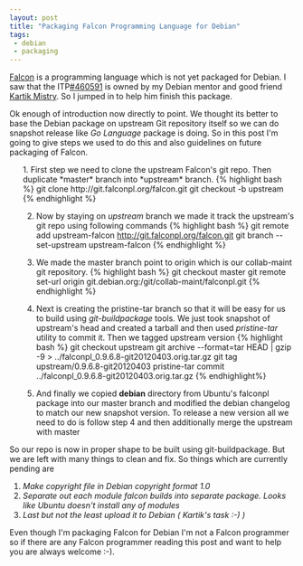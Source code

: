 ```yaml
---
layout: post
title: "Packaging Falcon Programming Language for Debian"
tags:
 - debian
 - packaging
---
```

[Falcon](http://falconpl.org/) is a programming language which is not yet packaged for
Debian. I saw that the ITP[#460591](http://bugs.debian.org/460591) is owned by my Debian
mentor and good friend [Kartik Mistry](http://0x1f1f.wordpress.com/). So I jumped in to
help him finish this package.

Ok enough of introduction now directly to point. We thought its better to base
the Debian package on upstream Git repository itself so we can do snapshot release like *Go Language*
package is doing. So in this post I'm going to give steps we used to do this and also guidelines
on future packaging of Falcon.

<ol>
1. First step we need to clone the upstream Falcon's git repo. Then duplicate *master* branch into
  *upstream* branch.
  {% highlight bash %}
  git clone http://git.falconpl.org/falcon.git
  git checkout -b upstream
  {% endhighlight %}

2. Now by staying on *upstream* branch we made it track the upstream's git repo using following commands
   {% highlight bash %}
   git remote add upstream-falcon http://git.falconpl.org/falcon.git
   git branch --set-upstream upstream-falcon
   {% endhighlight %}

3. We made the master branch point to origin which is our collab-maint git repository.
   {% highlight bash %}
   git checkout master
   git remote set-url origin git.debian.org:/git/collab-maint/falconpl.git
   {% endhighlight %}

4. Next is creating the pristine-tar branch so that it will be easy for us to build using *git-buildpackage*
   tools. We just took snapshot of upstream's head and created a tarball and then used *pristine-tar* utility
   to commit it. Then we tagged upstream version
   {% highlight bash %}
   git checkout upstream
   git archive --format=tar HEAD | gzip -9 > ../falconpl_0.9.6.8-git20120403.orig.tar.gz
   git tag upstream/0.9.6.8-git20120403
   pristine-tar commit ../falconpl_0.9.6.8-git20120403.orig.tar.gz
   {% endhighlight%}
   
5. And finally we copied **debian** directory from Ubuntu's falconpl package into our master branch and modified
   the debian changelog to match our new snapshot version. To release a new version all we need to do is follow 
   step 4 and then additionally merge the upstream with master

</ol>

So our repo is now in proper shape to be built using git-buildpackage. But we are left with many things to clean
and fix. So things which are currently pending are


1. *Make copyright file in Debian copyright format 1.0*
2. *Separate out each module falcon builds into separate package. Looks like Ubuntu doesn't install any of modules*
3. *Last but not the least upload it to Debian ( Kartik's task :-) )*


Even though I'm packaging Falcon for Debian I'm not a Falcon programmer so if there are any Falcon programmer reading this
post and want to help you are always welcome :-).
